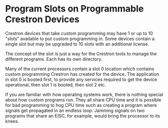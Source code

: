 # Program Slots on Programmable Crestron Devices #

Crestron devices that take custom programming may have 1 or up to 10 "slots" available to put custom programming in. Some devices contain a single slot but may be upgraded to 10 slots with an additional license.

The concept of the slot is just a way for the Crestron tools to manage the different programs. Each has its own directory. 

Many of the current processors contain a slot 0 location which contains custom programming Crestron has created for the device. The application in slot 0 is booted first, to provide any services required to get the device operational, then slot 1 is booted, then slot 2 etc. 

If you are familiar with how operating systems work, there is nothing special about how custom programs run. They all share CPU time and it is possible for bad programming to hog CPU time such as creating a program where signals get propagated in an endless loop. Jamming signals on two programs that share an EISC, for example, would bring the processor to its knees.

